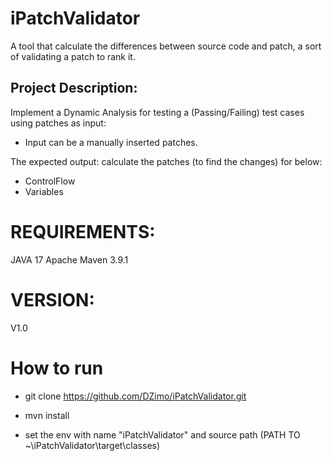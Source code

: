 # iPatchValidator
A tool that calculate the differences between source code and patch, a sort of validating a patch to rank it.

## Project Description:

Implement a Dynamic Analysis for  testing a (Passing/Failing) test cases using patches as input: 
- Input can be a manually inserted patches.

The expected output: calculate the patches (to find the changes) for below:
- ControlFlow
- Variables


# REQUIREMENTS:
JAVA 17
Apache Maven 3.9.1

# VERSION:
V1.0

# How to run 

- git clone https://github.com/DZimo/iPatchValidator.git

- mvn install
- set the env with name "iPatchValidator" and source path (PATH TO ~\iPatchValidator\target\classes)

